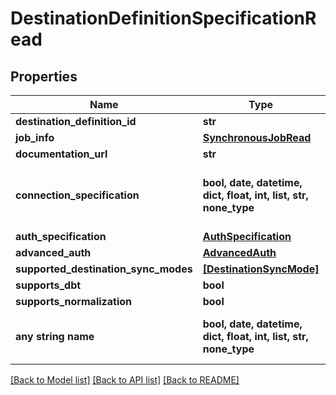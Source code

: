 # DestinationDefinitionSpecificationRead


## Properties
Name | Type | Description | Notes
------------ | ------------- | ------------- | -------------
**destination_definition_id** | **str** |  | 
**job_info** | [**SynchronousJobRead**](SynchronousJobRead.md) |  | 
**documentation_url** | **str** |  | [optional] 
**connection_specification** | **bool, date, datetime, dict, float, int, list, str, none_type** | The specification for what values are required to configure the destinationDefinition. | [optional] 
**auth_specification** | [**AuthSpecification**](AuthSpecification.md) |  | [optional] 
**advanced_auth** | [**AdvancedAuth**](AdvancedAuth.md) |  | [optional] 
**supported_destination_sync_modes** | [**[DestinationSyncMode]**](DestinationSyncMode.md) |  | [optional] 
**supports_dbt** | **bool** |  | [optional] 
**supports_normalization** | **bool** |  | [optional] 
**any string name** | **bool, date, datetime, dict, float, int, list, str, none_type** | any string name can be used but the value must be the correct type | [optional]

[[Back to Model list]](../README.md#documentation-for-models) [[Back to API list]](../README.md#documentation-for-api-endpoints) [[Back to README]](../README.md)


